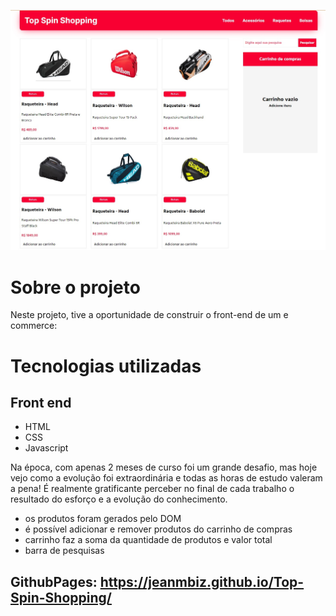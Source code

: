 ![SITE](./github/pagina%20inicial.jpg) 

# Sobre o projeto

Neste projeto, tive a oportunidade de construir o front-end de um e commerce:

# Tecnologias utilizadas
## Front end
- HTML
- CSS
- Javascript

Na época, com apenas 2 meses de curso foi um grande desafio, mas hoje vejo como a evolução foi extraordinária e todas as horas de estudo valeram a pena! É realmente gratificante perceber no final de cada trabalho o resultado do esforço e a evolução do conhecimento.

- os produtos foram gerados pelo DOM
- é possível adicionar e remover produtos do carrinho de compras
- carrinho faz a soma da quantidade de produtos e valor total
- barra de pesquisas

## GithubPages: https://jeanmbiz.github.io/Top-Spin-Shopping/
